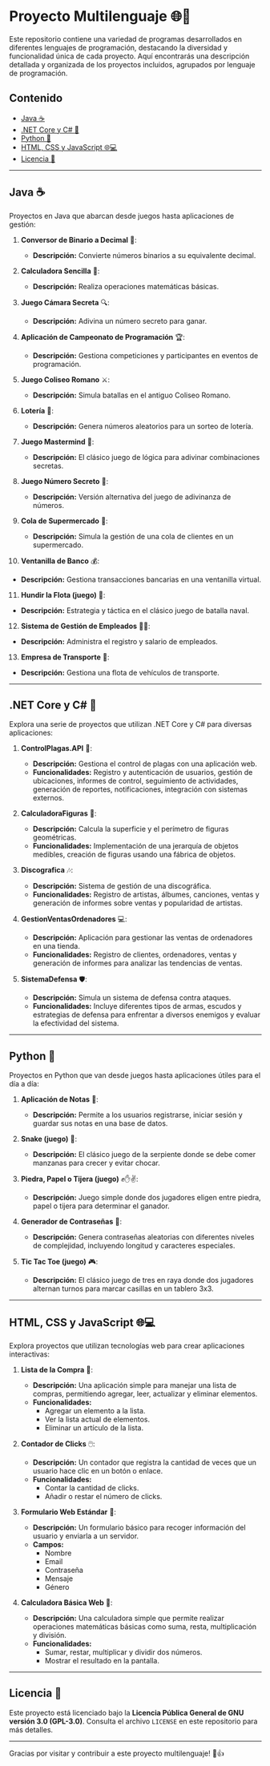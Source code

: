 # Proyecto Multilenguaje 🌐🚀

Este repositorio contiene una variedad de programas desarrollados en diferentes lenguajes de programación, destacando la diversidad y funcionalidad única de cada proyecto. Aquí encontrarás una descripción detallada y organizada de los proyectos incluidos, agrupados por lenguaje de programación.

## Contenido

- [Java ☕](#java-)
- [.NET Core y C# 🚀](#net-core-y-c-)
- [Python 🐍](#python-)
- [HTML, CSS y JavaScript 🌐💻](#html-css-y-javascript-)
- [Licencia 📄](#licencia-)

---

## Java ☕

Proyectos en Java que abarcan desde juegos hasta aplicaciones de gestión:

1. **Conversor de Binario a Decimal** 🔢: 
   - **Descripción:** Convierte números binarios a su equivalente decimal.

2. **Calculadora Sencilla** 🧮: 
   - **Descripción:** Realiza operaciones matemáticas básicas.

3. **Juego Cámara Secreta** 🔍: 
   - **Descripción:** Adivina un número secreto para ganar.

4. **Aplicación de Campeonato de Programación** 🏆: 
   - **Descripción:** Gestiona competiciones y participantes en eventos de programación.

5. **Juego Coliseo Romano** ⚔️: 
   - **Descripción:** Simula batallas en el antiguo Coliseo Romano.

6. **Lotería** 🎰: 
   - **Descripción:** Genera números aleatorios para un sorteo de lotería.

7. **Juego Mastermind** 🧩: 
   - **Descripción:** El clásico juego de lógica para adivinar combinaciones secretas.

8. **Juego Número Secreto** 🔢: 
   - **Descripción:** Versión alternativa del juego de adivinanza de números.

9. **Cola de Supermercado** 🛒: 
   - **Descripción:** Simula la gestión de una cola de clientes en un supermercado.

10. **Ventanilla de Banco** 💰: 
   - **Descripción:** Gestiona transacciones bancarias en una ventanilla virtual.

11. **Hundir la Flota (juego)** 🚢: 
   - **Descripción:** Estrategia y táctica en el clásico juego de batalla naval.

12. **Sistema de Gestión de Empleados** 👨‍💼: 
   - **Descripción:** Administra el registro y salario de empleados.

13. **Empresa de Transporte** 🚚: 
   - **Descripción:** Gestiona una flota de vehículos de transporte.

---

## .NET Core y C# 🚀

Explora una serie de proyectos que utilizan .NET Core y C# para diversas aplicaciones:

1. **ControlPlagas.API** 🐜:
   - **Descripción:** Gestiona el control de plagas con una aplicación web.
   - **Funcionalidades:** Registro y autenticación de usuarios, gestión de ubicaciones, informes de control, seguimiento de actividades, generación de reportes, notificaciones, integración con sistemas externos.

2. **CalculadoraFiguras** 📐:
   - **Descripción:** Calcula la superficie y el perímetro de figuras geométricas.
   - **Funcionalidades:** Implementación de una jerarquía de objetos medibles, creación de figuras usando una fábrica de objetos.

3. **Discografica** 🎶:
   - **Descripción:** Sistema de gestión de una discográfica.
   - **Funcionalidades:** Registro de artistas, álbumes, canciones, ventas y generación de informes sobre ventas y popularidad de artistas.

4. **GestionVentasOrdenadores** 💻:
   - **Descripción:** Aplicación para gestionar las ventas de ordenadores en una tienda.
   - **Funcionalidades:** Registro de clientes, ordenadores, ventas y generación de informes para analizar las tendencias de ventas.

5. **SistemaDefensa** 🛡️:
   - **Descripción:** Simula un sistema de defensa contra ataques.
   - **Funcionalidades:** Incluye diferentes tipos de armas, escudos y estrategias de defensa para enfrentar a diversos enemigos y evaluar la efectividad del sistema.

---

## Python 🐍

Proyectos en Python que van desde juegos hasta aplicaciones útiles para el día a día:

1. **Aplicación de Notas** 📝: 
   - **Descripción:** Permite a los usuarios registrarse, iniciar sesión y guardar sus notas en una base de datos.

2. **Snake (juego)** 🐍: 
   - **Descripción:** El clásico juego de la serpiente donde se debe comer manzanas para crecer y evitar chocar.

3. **Piedra, Papel o Tijera (juego)** ✊✋✌️: 
   - **Descripción:** Juego simple donde dos jugadores eligen entre piedra, papel o tijera para determinar el ganador.

4. **Generador de Contraseñas** 🔐: 
   - **Descripción:** Genera contraseñas aleatorias con diferentes niveles de complejidad, incluyendo longitud y caracteres especiales.

5. **Tic Tac Toe (juego)** 🎮: 
   - **Descripción:** El clásico juego de tres en raya donde dos jugadores alternan turnos para marcar casillas en un tablero 3x3.

---

## HTML, CSS y JavaScript 🌐💻

Explora proyectos que utilizan tecnologías web para crear aplicaciones interactivas:

1. **Lista de la Compra** 🛒:
   - **Descripción:** Una aplicación simple para manejar una lista de compras, permitiendo agregar, leer, actualizar y eliminar elementos.
   - **Funcionalidades:**
     - Agregar un elemento a la lista.
     - Ver la lista actual de elementos.
     - Eliminar un artículo de la lista.

2. **Contador de Clicks** 🖱️:
   - **Descripción:** Un contador que registra la cantidad de veces que un usuario hace clic en un botón o enlace.
   - **Funcionalidades:**
     - Contar la cantidad de clicks.
     - Añadir o restar el número de clicks.

3. **Formulario Web Estándar** 📝:
   - **Descripción:** Un formulario básico para recoger información del usuario y enviarla a un servidor.
   - **Campos:**
     - Nombre
     - Email
     - Contraseña
     - Mensaje
     - Género

4. **Calculadora Básica Web** 🧮:
   - **Descripción:** Una calculadora simple que permite realizar operaciones matemáticas básicas como suma, resta, multiplicación y división.
   - **Funcionalidades:**
     - Sumar, restar, multiplicar y dividir dos números.
     - Mostrar el resultado en la pantalla.

---

## Licencia 📄

Este proyecto está licenciado bajo la **Licencia Pública General de GNU versión 3.0 (GPL-3.0)**. Consulta el archivo `LICENSE` en este repositorio para más detalles.

---

Gracias por visitar y contribuir a este proyecto multilenguaje! 🚀👍
